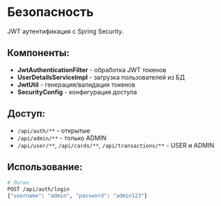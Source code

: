 # Безопасность

JWT аутентификация с Spring Security.

## Компоненты:
- **JwtAuthenticationFilter** - обработка JWT токенов
- **UserDetailsServiceImpl** - загрузка пользователей из БД
- **JwtUtil** - генерация/валидация токенов
- **SecurityConfig** - конфигурация доступа

## Доступ:
- `/api/auth/**` - открытые
- `/api/admin/**` - только ADMIN
- `/api/user/**`, `/api/cards/**`, `/api/transactions/**` - USER и ADMIN

## Использование:
```bash
# Логин
POST /api/auth/login
{"username": "admin", "password": "admin123"}
